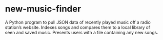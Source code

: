 # new-music-finder
A Python program to pull JSON data of recently played music off a radio station’s website. Indexes songs and compares them to a local library of seen and saved music. Presents users with a file containing any new songs.
